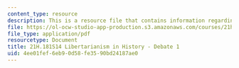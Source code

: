 ```yaml
---
content_type: resource
description: This is a resource file that contains information regarding debate 1.
file: https://ol-ocw-studio-app-production.s3.amazonaws.com/courses/21h-181-libertarianism-in-history-spring-2014/4ee01fef6eb90d58fe3590bd24187ae0_MIT21H_181S14_Debate1.pdf
file_type: application/pdf
resourcetype: Document
title: 21H.181S14 Libertarianism in History - Debate 1
uid: 4ee01fef-6eb9-0d58-fe35-90bd24187ae0
---
```

